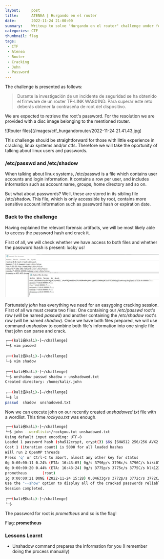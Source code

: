 ```yaml
---
layout:     post
title:      ATENEA | Hurgando en el router
date:       2022-11-24 21:00:00
summary:    Writeup to solve "Hurgando en el router" challenge under forensics category. This challenge is now retired and is worth 0 points.
categories: CTF
thumbnail: flag
tags:
 - CTF
 - Atenea
 - Router
 - Cracking
 - John
 - Password
---
```


The challenge is presented as follows:
> Durante la investigación de un incidente de seguridad se ha obtenido el firmware de un router TP-LINK WA801ND. Para superar este reto deberás obtener la contraseña de root del dispositivo.

We are expected to retrieve the root's password. For the resolution we are provided with a disc image belonging to the mentioned router.

![Router files](/images/ctf_hurgandorouter/2022-11-24 21.41.43.jpg)

This challenge should be straightforward for those with little experience in cracking, linux systems and/or ctfs. Therefore we will take the oportunity of talking about linux users and passwords.

### /etc/passwd and /etc/shadow

When talking about linux systems, /etc/passwd is a file which contains user accounts and login information. It contains a row per user, and includes information such as account name, groups, home directory and so on.

But what about passwords? Well, these are stored in its sibling file /etc/shadow. This file, which is only accessible by root, contains more sensitive account information such as password hash or expiration date.

### Back to the challenge

Having explained the relevant forensic artifacts, we will be most likely able to access the password hash and crack it.

First of all, we will check whether we have access to both files and whether the password hash is present: lucky us!

![/etc/passwd and /etc/shadow files](/images/ctf_hurgandorouter/files.jpg)

Fortunately _john_ has everything we need for an easygoing cracking session. First of all we must create two files: One containing our _/etc/passwd_ root's row (will be named _passwd_) and another containing the _/etc/shadow_ root's row (will be named _shadow_). Once we have both files prepared, we will use command _unshadow_ to combine both file's information into one single file that john can parse and crack.

```bash
┌──(kali㉿kali)-[~/challenge]
└─$ vim passwd
                                                                                                                                                  
┌──(kali㉿kali)-[~/challenge]
└─$ vim shadow                                                   
                                                                                                                                                  
┌──(kali㉿kali)-[~/challenge]
└─$ unshadow passwd shadow > unshadowed.txt
Created directory: /home/kali/.john
                                                                                                                                                  
┌──(kali㉿kali)-[~/challenge]
└─$ ls 
passwd  shadow  unshadowed.txt
```

Now we can execute john on our recently created _unshadowed.txt_ file with a wordlist. This time _rockyou.txt_ was enough.

```bash
┌──(kali㉿kali)-[~/challenge]
└─$ john --wordlist=~/rockyou.txt unshadowed.txt 
Using default input encoding: UTF-8
Loaded 1 password hash (sha512crypt, crypt(3) $6$ [SHA512 256/256 AVX2 4x])
Cost 1 (iteration count) is 5000 for all loaded hashes
Will run 2 OpenMP threads
Press 'q' or Ctrl-C to abort, almost any other key for status
0g 0:00:00:11 0.24% (ETA: 16:43:05) 0g/s 3796p/s 3796c/s 3796C/s kiki07..brookie1
0g 0:00:00:20 0.44% (ETA: 16:43:24) 0g/s 3775p/s 3775c/s 3775C/s klk123..honda21
prometheus       (root)     
1g 0:00:00:21 DONE (2022-11-24 15:28) 0.04633g/s 3772p/s 3772c/s 3772C/s pudgey..nana04
Use the "--show" option to display all of the cracked passwords reliably
Session completed. 
                                                                                                                                                  
┌──(kali㉿kali)-[~/challenge]
└─$
```
The password for root is *prometheus* and so is the flag!

Flag: __prometheus__

### Lessons Learnt
* Unshadow command prepares the information for you (I remember doing the process manually)